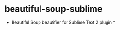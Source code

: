 beautiful-soup-sublime
======================

* Beautiful Soup beautifier for Sublime Text 2 plugin *

